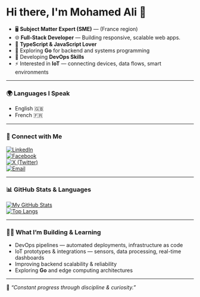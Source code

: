 # Hi there, I'm Mohamed Ali 👋

- 🖥️ **Subject Matter Expert (SME)** — (France region)  
- 🌐 **Full-Stack Developer** — Building responsive, scalable web apps.
- 💛 **TypeScript & JavaScript Lover**
- 🐹 Exploring **Go** for backend and systems programming
- 🚀 Developing **DevOps Skills**
- ⚡ Interested in **IoT** — connecting devices, data flows, smart environments  

---

### 🌍 Languages I Speak
- English 🇬🇧  
- French 🇫🇷  

---

### 🔗 Connect with Me

[![LinkedIn](https://img.shields.io/badge/LinkedIn-0077B5?logo=linkedin&logoColor=white)](https://www.linkedin.com/in/romdhani-mohamed-ali-5389aa183/)  
[![Facebook](https://img.shields.io/badge/Facebook-1877F2?logo=facebook&logoColor=white)](https://www.facebook.com/dali.romdh)  
[![X (Twitter)](https://img.shields.io/badge/X-1DA1F2?logo=x&logoColor=white)](https://x.com/MohamedAlirom)  
[![Email](https://img.shields.io/badge/Email-D14836?logo=gmail&logoColor=white)](mailto:romdhanimohamedali06@gmail.com)

---

### 📊 GitHub Stats & Languages

[![My GitHub Stats](https://github-readme-stats.vercel.app/api?username=Romdhani-void&show_icons=true&theme=tokyonight)](https://github.com/Romdhani-void)  
[![Top Langs](https://github-readme-stats.vercel.app/api/top-langs/?username=Romdhani-void&layout=compact&theme=tokyonight)](https://github.com/Romdhani-void)

---

### 👨‍💻 What I’m Building & Learning

- DevOps pipelines — automated deployments, infrastructure as code  
- IoT prototypes & integrations — sensors, data processing, real-time dashboards
- Improving backend scalability & reliability
- Exploring **Go** and edge computing architectures

---

📌 *“Constant progress through discipline & curiosity.”*

